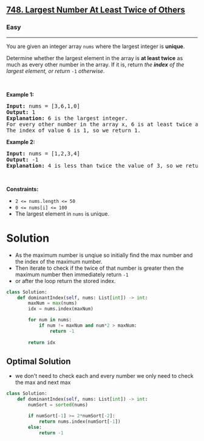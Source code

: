<h2><a href="https://leetcode.com/problems/largest-number-at-least-twice-of-others">748. Largest Number At Least Twice of Others</a></h2><h3>Easy</h3><hr><p>You are given an integer array <code>nums</code> where the largest integer is <strong>unique</strong>.</p>

<p>Determine whether the largest element in the array is <strong>at least twice</strong> as much as every other number in the array. If it is, return <em>the <strong>index</strong> of the largest element, or return </em><code>-1</code><em> otherwise</em>.</p>

<p>&nbsp;</p>
<p><strong class="example">Example 1:</strong></p>

<pre>
<strong>Input:</strong> nums = [3,6,1,0]
<strong>Output:</strong> 1
<strong>Explanation:</strong> 6 is the largest integer.
For every other number in the array x, 6 is at least twice as big as x.
The index of value 6 is 1, so we return 1.
</pre>

<p><strong class="example">Example 2:</strong></p>

<pre>
<strong>Input:</strong> nums = [1,2,3,4]
<strong>Output:</strong> -1
<strong>Explanation:</strong> 4 is less than twice the value of 3, so we return -1.
</pre>

<p>&nbsp;</p>
<p><strong>Constraints:</strong></p>

<ul>
	<li><code>2 &lt;= nums.length &lt;= 50</code></li>
	<li><code>0 &lt;= nums[i] &lt;= 100</code></li>
	<li>The largest element in <code>nums</code> is unique.</li>
</ul>

# Solution
* As the maximum number is unqiue so initially find the max number and the index of the maximum number. 
* Then iterate to check if the twice of that number is greater then the maximum number then immediately return `-1`
* or after the loop return the stored index.

```python
class Solution:
    def dominantIndex(self, nums: List[int]) -> int:
        maxNum = max(nums)
        idx = nums.index(maxNum)

        for num in nums:
            if num != maxNum and num*2 > maxNum:
                return -1
        
        return idx
```

## Optimal Solution
* we don't need to check each and every number we only need to check the max and next max

```python
class Solution:
    def dominantIndex(self, nums: List[int]) -> int:
        numSort = sorted(nums)

        if numSort[-1] >= 2*numSort[-2]:
            return nums.index(numSort[-1])
        else:
            return -1
```

